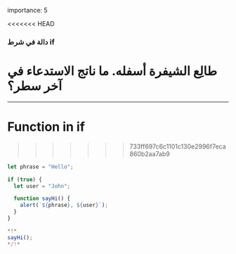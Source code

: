 importance: 5

<<<<<<< HEAD
### دالة في شرط if


طالِع الشيفرة أسفله. ما ناتج الاستدعاء في آخر سطر؟
=======
---
# Function in if
>>>>>>> 733ff697c6c1101c130e2996f7eca860b2aa7ab9


```js run
let phrase = "Hello";

if (true) {
  let user = "John";

  function sayHi() {
    alert(`${phrase}, ${user}`);
  }
}

*!*
sayHi();
*/!*
```

